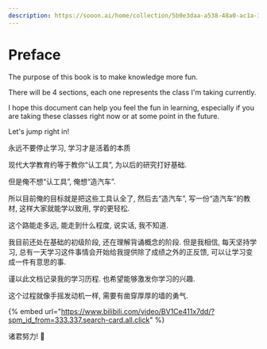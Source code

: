 ```yaml
---
description: https://sooon.ai/home/collection/5b0e3daa-a538-48a0-ac1a-30c5de225d57
---
```


# Preface

The purpose of this book is to make knowledge more fun.

There will be 4 sections, each one represents the class I'm taking currently.

I hope this document can help you feel the fun in learning, especially if you are taking these classes right now or at some point in the future.

Let's jump right in!



永远不要停止学习, 学习才是活着的本质

现代大学教育约等于教你“认工具”, 为以后的研究打好基础.

但是俺不想“认工具”, 俺想“造汽车”.

所以目前俺的目标就是把这些工具认全了, 然后去“造汽车”, 写一份“造汽车”的教材, 这样大家就能学以致用, 学的更轻松.

这个路能走多远, 能走到什么程度, 说实话, 我不知道.

我目前还处在基础的初级阶段, 还在理解背诵概念的阶段. 但是我相信, 每天坚持学习, 总有一天学习这件事情会开始给我提供除了成绩之外的正反馈, 可以让学习变成一件有意思的事.

谨以此文档记录我的学习历程. 也希望能够激发你学习的兴趣.

这个过程就像手摇发动机一样, 需要有凿穿厚厚的墙的勇气.

{% embed url="https://www.bilibili.com/video/BV1Ce411x7dd/?spm_id_from=333.337.search-card.all.click" %}

诸君努力! 💪

